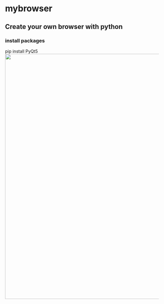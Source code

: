 # mybrowser
## Create your own browser with python
### install packages
pip install PyQt5
<img src="https://github.com/iamchaithanyak/mybrowser/blob/main/Screenshot%20(307).png" width="800px">
